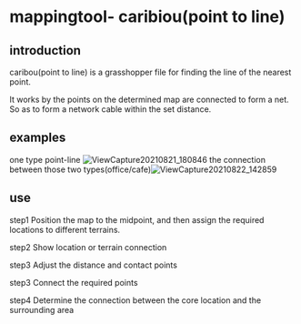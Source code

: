 # mappingtool- caribiou(point to line)

## introduction

caribou(point to line) is a grasshopper file for finding the line of the nearest point.

It works by the points on the determined map are connected to form a net. So as to form a network cable within the set distance.

## examples
one type point-line ![ViewCapture20210821_180846](https://user-images.githubusercontent.com/89188002/130344402-dcac41ad-3cdb-45fd-bf0d-4db48e1d7762.jpg)
the connection between those two types(office/cafe)![ViewCapture20210822_142859](https://user-images.githubusercontent.com/89188002/130345011-95219032-f0f0-410e-9ca5-254e82c14032.jpg)

## use

step1  Position the map to the midpoint, and then assign the required locations to different terrains.

step2  Show location or terrain connection

step3  Adjust the distance and contact points

step3  Connect the required points

step4  Determine the connection between the core location and the surrounding area
